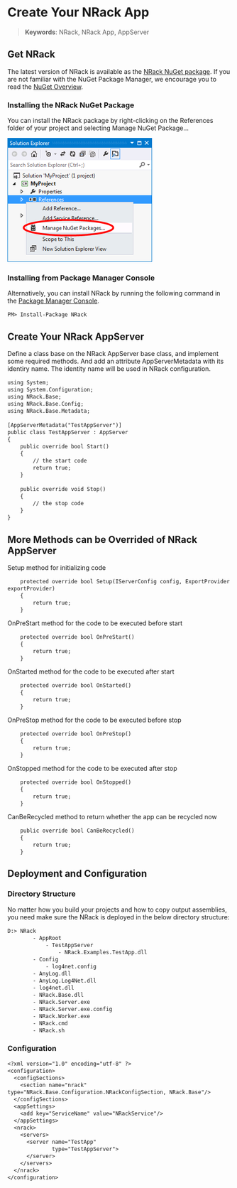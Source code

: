 # Create Your NRack App

> __Keywords__: NRack, NRack App, AppServer


## Get NRack

The latest version of NRack is available as the [NRack NuGet package](https://www.nuget.org/packages/NRack/). If you are not familiar with the NuGet Package Manager, we encourage you to read the [NuGet Overview](http://docs.nuget.org/consume/overview).

### Installing the NRack NuGet Package

You can install the NRack package by right-clicking on the References folder of your project and selecting Manage NuGet Package...

![nuget reference](images/nuget.png)

### Installing from Package Manager Console

Alternatively, you can install NRack by running the following command in the [Package Manager Console](https://www.nuget.org/packages/NRack/).

	PM> Install-Package NRack


## Create Your NRack AppServer

Define a class base on the NRack AppServer base class, and implement some required methods.
And add an attribute AppServerMetadata with its identiry name. The identity name will be used in NRack configuration.


	using System;
	using System.Configuration;
	using NRack.Base;
	using NRack.Base.Config;
	using NRack.Base.Metadata;
	
	[AppServerMetadata("TestAppServer")]
    public class TestAppServer : AppServer
    {
        public override bool Start()
        {            
			// the start code	
            return true;
        }

        public override void Stop()
        {
			// the stop code	
        }
    }
	
	
	
## More Methods can be Overrided of NRack AppServer

Setup method for initializing code

		protected override bool Setup(IServerConfig config, ExportProvider exportProvider)
        {
            return true;
        }

OnPreStart method for the code to be executed before start

		protected override bool OnPreStart()
		{
			return true;
		}
		
OnStarted method for the code to be executed after start

		protected override bool OnStarted()
		{
			return true;
		}
		
OnPreStop method for the code to be executed before stop

		protected override bool OnPreStop()
		{
			return true;
		}
		
OnStopped method for the code to be executed after stop

		protected override bool OnStopped()
		{
			return true;
		}
		
CanBeRecycled method to return whether the app can be recycled now

		public override bool CanBeRecycled()
        {
            return true;
        }


## Deployment and Configuration

### Directory Structure

No matter how you build your projects and how to copy output assemblies, you need make sure the NRack is deployed in the below directory structure:

	D:> NRack
			- AppRoot
				- TestAppServer
					- NRack.Examples.TestApp.dll
			- Config
				- log4net.config
			- AnyLog.dll
			- AnyLog.Log4Net.dll
			- log4net.dll
			- NRack.Base.dll
			- NRack.Server.exe
			- NRack.Server.exe.config
			- NRack.Worker.exe
			- NRack.cmd
			- NRack.sh



### Configuration

	<?xml version="1.0" encoding="utf-8" ?>
	<configuration>
	  <configSections>
		<section name="nrack" type="NRack.Base.Configuration.NRackConfigSection, NRack.Base"/>
	  </configSections>
	  <appSettings>
		<add key="ServiceName" value="NRackService"/>
	  </appSettings>
	  <nrack>
		<servers>
		  <server name="TestApp"
				  type="TestAppServer">
		  </server>
		</servers>
	  </nrack>
	</configuration>
